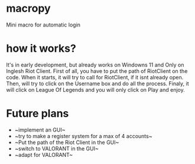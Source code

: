 # macropy
Mini macro for automatic login

# how it works?
It's in early development, but already works on Windowns 11 and
Only on Inglesh Riot Client.
First of all, you have to put the path of RiotClient on the code.
When it starts, it will try to call for RiotClient, if it isnt
already open. Then, will try to click on the Username box and do
all the process. Finaly, it will click on League Of Legends and
you will only click on Play and enjoy.

# Future plans
- ~implement an GUI~
- ~try to make a register system for a max of 4 accounts~
- ~Put the path of the Riot Client in the GUI~
- ~switch to VALORANT in the GUI~
- ~adapt for VALORANT~
